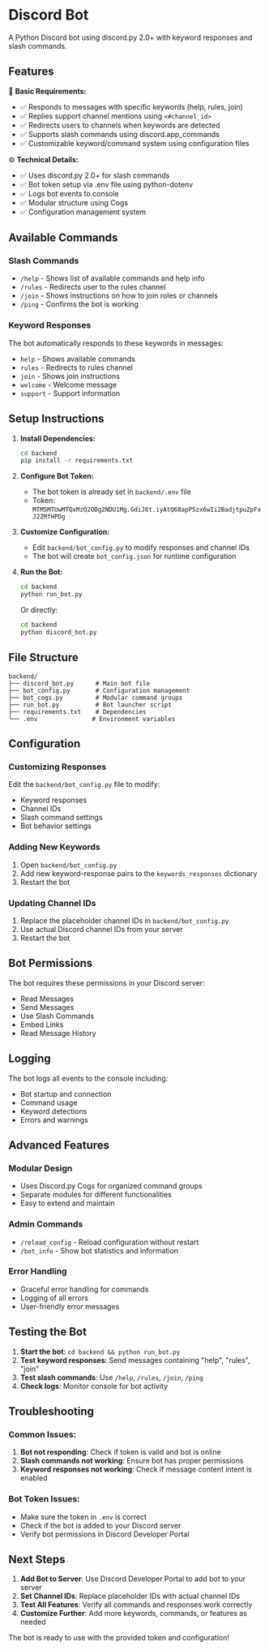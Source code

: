 # Discord Bot

A Python Discord bot using discord.py 2.0+ with keyword responses and slash commands.

## Features

🔧 **Basic Requirements:**
- ✅ Responds to messages with specific keywords (help, rules, join)
- ✅ Replies support channel mentions using `<#channel_id>`
- ✅ Redirects users to channels when keywords are detected
- ✅ Supports slash commands using discord.app_commands
- ✅ Customizable keyword/command system using configuration files

⚙️ **Technical Details:**
- ✅ Uses discord.py 2.0+ for slash commands
- ✅ Bot token setup via .env file using python-dotenv
- ✅ Logs bot events to console
- ✅ Modular structure using Cogs
- ✅ Configuration management system

## Available Commands

### Slash Commands
- `/help` - Shows list of available commands and help info
- `/rules` - Redirects user to the rules channel
- `/join` - Shows instructions on how to join roles or channels
- `/ping` - Confirms the bot is working

### Keyword Responses
The bot automatically responds to these keywords in messages:
- `help` - Shows available commands
- `rules` - Redirects to rules channel
- `join` - Shows join instructions
- `welcome` - Welcome message
- `support` - Support information

## Setup Instructions

1. **Install Dependencies:**
   ```bash
   cd backend
   pip install -r requirements.txt
   ```

2. **Configure Bot Token:**
   - The bot token is already set in `backend/.env` file
   - Token: `MTM5MTUwMTQxMzQ2ODg2NDU1Mg.GdiJ6t.iyAtQ68apP5zx6wIi2BadjtpuZpFxJ2ZMfHPDg`

3. **Customize Configuration:**
   - Edit `backend/bot_config.py` to modify responses and channel IDs
   - The bot will create `bot_config.json` for runtime configuration

4. **Run the Bot:**
   ```bash
   cd backend
   python run_bot.py
   ```
   
   Or directly:
   ```bash
   cd backend
   python discord_bot.py
   ```

## File Structure

```
backend/
├── discord_bot.py      # Main bot file
├── bot_config.py       # Configuration management
├── bot_cogs.py         # Modular command groups
├── run_bot.py          # Bot launcher script
├── requirements.txt    # Dependencies
└── .env               # Environment variables
```

## Configuration

### Customizing Responses
Edit the `backend/bot_config.py` file to modify:
- Keyword responses
- Channel IDs
- Slash command settings
- Bot behavior settings

### Adding New Keywords
1. Open `backend/bot_config.py`
2. Add new keyword-response pairs to the `keywords_responses` dictionary
3. Restart the bot

### Updating Channel IDs
1. Replace the placeholder channel IDs in `backend/bot_config.py`
2. Use actual Discord channel IDs from your server
3. Restart the bot

## Bot Permissions

The bot requires these permissions in your Discord server:
- Read Messages
- Send Messages
- Use Slash Commands
- Embed Links
- Read Message History

## Logging

The bot logs all events to the console including:
- Bot startup and connection
- Command usage
- Keyword detections
- Errors and warnings

## Advanced Features

### Modular Design
- Uses Discord.py Cogs for organized command groups
- Separate modules for different functionalities
- Easy to extend and maintain

### Admin Commands
- `/reload_config` - Reload configuration without restart
- `/bot_info` - Show bot statistics and information

### Error Handling
- Graceful error handling for commands
- Logging of all errors
- User-friendly error messages

## Testing the Bot

1. **Start the bot**: `cd backend && python run_bot.py`
2. **Test keyword responses**: Send messages containing "help", "rules", "join"
3. **Test slash commands**: Use `/help`, `/rules`, `/join`, `/ping`
4. **Check logs**: Monitor console for bot activity

## Troubleshooting

### Common Issues:
1. **Bot not responding**: Check if token is valid and bot is online
2. **Slash commands not working**: Ensure bot has proper permissions
3. **Keyword responses not working**: Check if message content intent is enabled

### Bot Token Issues:
- Make sure the token in `.env` is correct
- Check if the bot is added to your Discord server
- Verify bot permissions in Discord Developer Portal

## Next Steps

1. **Add Bot to Server**: Use Discord Developer Portal to add bot to your server
2. **Set Channel IDs**: Replace placeholder IDs with actual channel IDs
3. **Test All Features**: Verify all commands and responses work correctly
4. **Customize Further**: Add more keywords, commands, or features as needed

The bot is ready to use with the provided token and configuration!